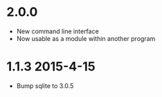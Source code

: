 2.0.0 
======

* New command line interface
* Now usable as a module within another program


1.1.3  2015-4-15
======

* Bump sqlite to 3.0.5
